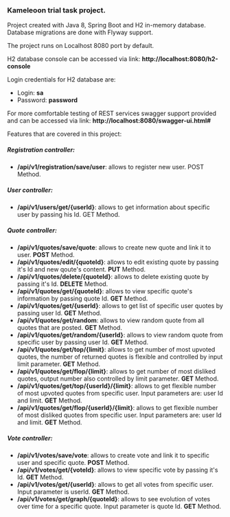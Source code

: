 ### **Kameleoon trial task project.**

Project created with Java 8, Spring Boot and H2 in-memory database. Database migrations are done with Flyway support.

The project runs on Localhost 8080 port by default.

H2 database console can be accessed via link: **http://localhost:8080/h2-console**

Login credentials for H2 database are:
 - Login: **sa**
 - Password: **password**
 
For more comfortable testing of REST services swagger support provided and can be accessed via link: **http://localhost:8080/swagger-ui.html#**
 
Features that are covered in this project:

##### **Registration controller:**
  - **/api/v1/registration/save/user**: allows to register new user. POST Method.
  
##### **User controller:** 
  - **/api/v1/users/get/{userId}**: allows to get information about specific user by passing his Id. GET Method.
  
##### **Quote controller:**
  - **/api/v1/quotes/save/quote**: allows to create new quote and link it to user. **POST** Method.
  - **/api/v1/quotes/edit/{quoteId}**: allows to edit existing quote by passing it's Id and new qoute's content. **PUT** Method.
  - **/api/v1/quotes/delete/{quoteId}**: allows to delete existing quote by passing it's Id. **DELETE** Method.
  - **/api/v1/quotes/get/{quoteId}**: allows to view specific quote's information by passing quote Id. **GET** Method.
  - **/api/v1/quotes/get/{userId}**: allows to get list of specific user quotes by passing user Id. **GET** Method.
  - **/api/v1/quotes/get/random**: allows to view random quote from all quotes that are posted. **GET** Method.
  - **/api/v1/quotes/get/random/{userId}**: allows to view random quote from specific user by passing user Id. **GET** Method.
  - **/api/v1/quotes/get/top/{limit}**: allows to get number of most upvoted quotes, the number of returned quotes is flexible and controlled by input limit parameter. **GET** Method.
  - **/api/v1/quotes/get/flop/{limit}**: allows to get number of most disliked quotes, output number also controlled by limit parameter. **GET** Method.
  - **/api/v1/quotes/get/top/{userId}/{limit}**: allows to get flexible number of most upvoted quotes from specific user. Input parameters are: user Id and limit. **GET** Method.
  - **/api/v1/quotes/get/flop/{userId}/{limit}**: allows to get flexible number of most disliked quotes from specific user. Input parameters are: user Id and limit. **GET** Method.
  
##### **Vote controller:**
  - **/api/v1/votes/save/vote**: allows to create vote and link it to specific user and specific quote. **POST** Method.
  - **/api/v1/votes/get/{voteId}**: allows to view specific vote by passing it's Id. **GET** Method.
  - **/api/v1/votes/get/{userId}**: allows to get all votes from specific user. Input parameter is userId. **GET** Method.
  - **/api/v1/votes/get/graph/{quoteId}**: allows to see evolution of votes over time for a specific quote. Input parameter is quote Id. **GET** Method.    